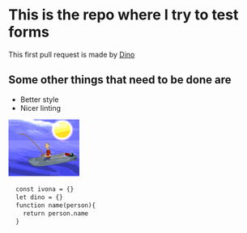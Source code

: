 # This is the repo where I try to test forms

This first pull request is made by [Dino](http://dinodsaur.us)

## Some other things that need to be done are

* Better style
* Nicer linting

![Fisher](./fisher.gif "Fisher")

```
  const ivona = {}
  let dino = {}
  function name(person){
    return person.name
  }

```
